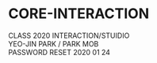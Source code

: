 # CORE-INTERACTION

CLASS 2020 INTERACTION/STUIDIO </br> 
YEO-JIN PARK / PARK MOB </br>
PASSWORD RESET 2020 01 24 </br> 
